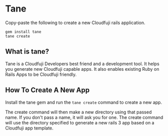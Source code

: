 # Tane

Copy-paste the following to create a new Cloudfuji rails application.

    gem install tane
    tane create

## What is tane?

Tane is a Cloudfuji Developers best friend and a development tool. It
helps you generate new Cloudfuji capable apps. It also enables existing
Ruby on Rails Apps to be Cloudfuji friendly.

## How To Create A New App

Install the tane gem and run the `tane create` command to create a new
app.

The create command will then make a new directory using that passed
name. If you don't pass a name, it will ask you for one.  The create
command will use the directory specified to generate a new rails 3 app
based on a Cloudfuji app template.
